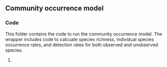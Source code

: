 ## Community occurrence model

### Code
This folder contains the code to run the community occurrence model. The wrapper includes code to calcuate species richness, individual species occurrence rates, and detection rates for both observed and unobserved species.

1. 
